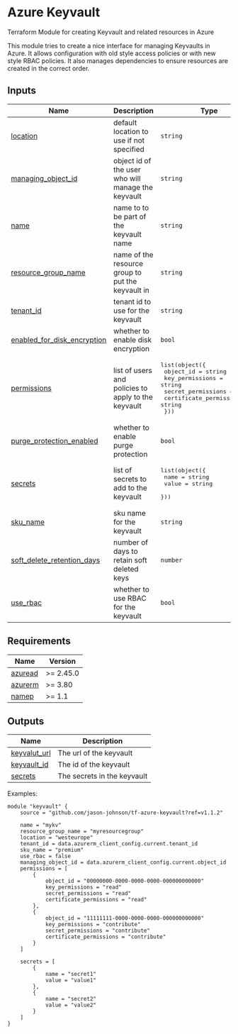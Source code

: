 <!-- BEGIN_TF_DOCS -->
# Azure Keyvault

Terraform Module for creating Keyvault and related resources in Azure

This module tries to create a nice interface for managing Keyvaults in Azure. It
allows configuration with old style access policies or with new style RBAC policies.
It also manages dependencies to ensure resources are created in the correct order.
## Inputs

| Name | Description | Type | Default | Required |
|------|-------------|------|---------|:--------:|
| <a name="input_location"></a> [location](#input\_location) | default location to use if not specified | `string` | n/a | yes |
| <a name="input_managing_object_id"></a> [managing\_object\_id](#input\_managing\_object\_id) | object id of the user who will manage the keyvault | `string` | n/a | yes |
| <a name="input_name"></a> [name](#input\_name) | name to to be part of the keyvault name | `string` | n/a | yes |
| <a name="input_resource_group_name"></a> [resource\_group\_name](#input\_resource\_group\_name) | name of the resource group to put the keyvault in | `string` | n/a | yes |
| <a name="input_tenant_id"></a> [tenant\_id](#input\_tenant\_id) | tenant id to use for the keyvault | `string` | n/a | yes |
| <a name="input_enabled_for_disk_encryption"></a> [enabled\_for\_disk\_encryption](#input\_enabled\_for\_disk\_encryption) | whether to enable disk encryption | `bool` | `true` | no |
| <a name="input_permissions"></a> [permissions](#input\_permissions) | list of users and policies to apply to the keyvault | <pre>list(object({<br>    object_id               = string<br>    key_permissions         = string<br>    secret_permissions      = string<br>    certificate_permissions = string<br>  }))</pre> | `[]` | no |
| <a name="input_purge_protection_enabled"></a> [purge\_protection\_enabled](#input\_purge\_protection\_enabled) | whether to enable purge protection | `bool` | `false` | no |
| <a name="input_secrets"></a> [secrets](#input\_secrets) | list of secrets to add to the keyvault | <pre>list(object({<br>    name  = string<br>    value = string<br>  }))</pre> | `[]` | no |
| <a name="input_sku_name"></a> [sku\_name](#input\_sku\_name) | sku name for the keyvault | `string` | `"standard"` | no |
| <a name="input_soft_delete_retention_days"></a> [soft\_delete\_retention\_days](#input\_soft\_delete\_retention\_days) | number of days to retain soft deleted keys | `number` | `7` | no |
| <a name="input_use_rbac"></a> [use\_rbac](#input\_use\_rbac) | whether to use RBAC for the keyvault | `bool` | `true` | no |
## Requirements

| Name | Version |
|------|---------|
| <a name="requirement_azuread"></a> [azuread](#requirement\_azuread) | >= 2.45.0 |
| <a name="requirement_azurerm"></a> [azurerm](#requirement\_azurerm) | >= 3.80 |
| <a name="requirement_namep"></a> [namep](#requirement\_namep) | >= 1.1 |
## Outputs

| Name | Description |
|------|-------------|
| <a name="output_keyvalut_url"></a> [keyvalut\_url](#output\_keyvalut\_url) | The url of the keyvault |
| <a name="output_keyvault_id"></a> [keyvault\_id](#output\_keyvault\_id) | The id of the keyvault |
| <a name="output_secrets"></a> [secrets](#output\_secrets) | The secrets in the keyvault |


Examples:

```hcl
module "keyvault" {
    source = "github.com/jason-johnson/tf-azure-keyvault?ref=v1.1.2"

    name = "mykv"
    resource_group_name = "myresourcegroup"
    location = "westeurope"
    tenant_id = data.azurerm_client_config.current.tenant_id
    sku_name = "premium"
    use_rbac = false
    managing_object_id = data.azurerm_client_config.current.object_id
    permissions = [
        {
            object_id = "00000000-0000-0000-0000-000000000000"
            key_permissions = "read"
            secret_permissions = "read"
            certificate_permissions = "read"
        },
        {
            object_id = "11111111-0000-0000-0000-000000000000"
            key_permissions = "contribute"
            secret_permissions = "contribute"
            certificate_permissions = "contribute"
        }
    ]

    secrets = [
        {
            name = "secret1"
            value = "value1"
        },
        {
            name = "secret2"
            value = "value2"
        }
    ]
}
```  
<!-- END_TF_DOCS -->
